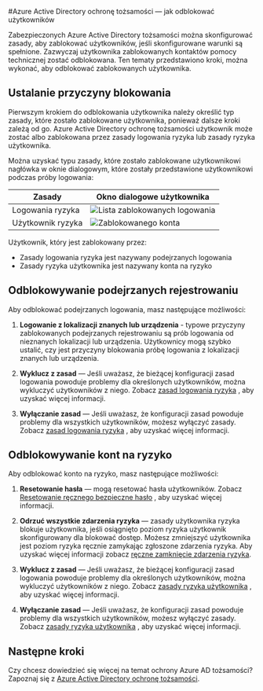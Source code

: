 <properties
    pageTitle="Azure Active Directory ochronę tożsamości — jak odblokować użytkowników | Microsoft Azure"
    description="Dowiedz się, jak odblokować użytkowników, które zostały zablokowane przez zasady Azure Active Directory ochronę tożsamości."
    services="active-directory"
    keywords="ochrona tożsamości usługi Azure active directory Odblokuj użytkownika"
    documentationCenter=""
    authors="markusvi"
    manager="femila"
    editor=""/>

<tags
    ms.service="active-directory"
    ms.workload="identity"
    ms.tgt_pltfrm="na"
    ms.devlang="na"
    ms.topic="article"
    ms.date="09/20/2016"
    ms.author="markvi"/>

#<a name="azure-active-directory-identity-protection---how-to-unblock-users"></a>Azure Active Directory ochronę tożsamości — jak odblokować użytkowników

Zabezpieczonych Azure Active Directory tożsamości można skonfigurować zasady, aby zablokować użytkowników, jeśli skonfigurowane warunki są spełnione. Zazwyczaj użytkownika zablokowanych kontaktów pomocy technicznej zostać odblokowana. Ten tematy przedstawiono kroki, można wykonać, aby odblokować zablokowanych użytkownika.


## <a name="determine-the-reason-for-blocking"></a>Ustalanie przyczyny blokowania

Pierwszym krokiem do odblokowania użytkownika należy określić typ zasady, które zostało zablokowane użytkownika, ponieważ dalsze kroki zależą od go. Azure Active Directory ochronę tożsamości użytkownik może zostać albo zablokowana przez zasady logowania ryzyka lub zasady ryzyka użytkownika. 

Można uzyskać typu zasady, które zostało zablokowane użytkownikowi nagłówka w oknie dialogowym, które zostały przedstawione użytkownikowi podczas próby logowania:

|Zasady | Okno dialogowe użytkownika|
|--- | --- |
|Logowania ryzyka | ![Lista zablokowanych logowania](./media/active-directory-identityprotection-unblock-howto/02.png) |
|Użytkownik ryzyka | ![Zablokowanego konta](./media/active-directory-identityprotection-unblock-howto/104.png) |


Użytkownik, który jest zablokowany przez:

- Zasady logowania ryzyka jest nazywany podejrzanych logowania
- Zasady ryzyka użytkownika jest nazywany konta na ryzyko

 
## <a name="unblocking-suspicious-sign-ins"></a>Odblokowywanie podejrzanych rejestrowaniu

Aby odblokować podejrzanych logowania, masz następujące możliwości:

1. **Logowanie z lokalizacji znanych lub urządzenia** - typowe przyczyny zablokowanych podejrzanych rejestrowaniu są prób logowania od nieznanych lokalizacji lub urządzenia. Użytkownicy mogą szybko ustalić, czy jest przyczyny blokowania próbę logowania z lokalizacji znanych lub urządzenia.


3. **Wyklucz z zasad** — Jeśli uważasz, że bieżącej konfiguracji zasad logowania powoduje problemy dla określonych użytkowników, można wykluczyć użytkowników z niego. Zobacz [zasad logowania ryzyka](active-directory-identityprotection.md#sign-in-risk-policy) , aby uzyskać więcej informacji.
 
4. **Wyłączanie zasad** — Jeśli uważasz, że konfiguracji zasad powoduje problemy dla wszystkich użytkowników, możesz wyłączyć zasady. Zobacz [zasad logowania ryzyka](active-directory-identityprotection.md#sign-in-risk-policy) , aby uzyskać więcej informacji.


## <a name="unblocking-accounts-at-risk"></a>Odblokowywanie kont na ryzyko

Aby odblokować konto na ryzyko, masz następujące możliwości:

1. **Resetowanie hasła** — mogą resetować hasła użytkowników. Zobacz [Resetowanie ręcznego bezpieczne hasło](active-directory-identityprotection.md#manual-secure-password-reset) , aby uzyskać więcej informacji.

2. **Odrzuć wszystkie zdarzenia ryzyka** — zasady użytkownika ryzyka blokuje użytkownika, jeśli osiągnięto poziom ryzyka użytkownik skonfigurowany dla blokować dostęp. Możesz zmniejszyć użytkownika jest poziom ryzyka ręcznie zamykając zgłoszone zdarzenia ryzyka. Aby uzyskać więcej informacji zobacz [ręczne zamknięcie zdarzenia ryzyka](active-directory-identityprotection.md#closing-risk-events-manually).

3. **Wyklucz z zasad** — Jeśli uważasz, że bieżącej konfiguracji zasad logowania powoduje problemy dla określonych użytkowników, można wykluczyć użytkowników z niego. Zobacz [zasady ryzyka użytkownika](active-directory-identityprotection.md#user-risk-policy) , aby uzyskać więcej informacji.
 
4. **Wyłączanie zasad** — Jeśli uważasz, że konfiguracji zasad powoduje problemy dla wszystkich użytkowników, możesz wyłączyć zasady. Zobacz [zasady ryzyka użytkownika](active-directory-identityprotection.md#user-risk-policy) , aby uzyskać więcej informacji.




## <a name="next-steps"></a>Następne kroki

 Czy chcesz dowiedzieć się więcej na temat ochrony Azure AD tożsamości? Zapoznaj się z [Azure Active Directory ochronę tożsamości](active-directory-identityprotection.md).
 

